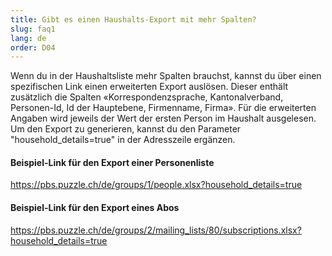 ```yaml
---
title: Gibt es einen Haushalts-Export mit mehr Spalten?
slug: faq1
lang: de
order: D04
---
```


Wenn du in der Haushaltsliste mehr Spalten brauchst, kannst du über einen spezifischen Link einen erweiterten Export auslösen. Dieser enthält zusätzlich die Spalten «Korrespondenzsprache, Kantonalverband, Personen-Id, Id der Hauptebene, Firmenname, Firma». Für die erweiterten Angaben wird jeweils der Wert der ersten Person im Haushalt ausgelesen. Um den Export zu generieren, kannst du den Parameter "household_details=true" in der Adresszeile ergänzen.

#### Beispiel-Link für den Export einer Personenliste
https://pbs.puzzle.ch/de/groups/1/people.xlsx?household_details=true

#### Beispiel-Link für den Export eines Abos
https://pbs.puzzle.ch/de/groups/2/mailing_lists/80/subscriptions.xlsx?household_details=true
